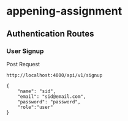 # appening-assignment

## Authentication Routes

### User Signup
Post Request
```
http://localhost:4000/api/v1/signup
```
```
{
    "name": "sid",
    "email": "sid@email.com",
    "password": "password",
    "role":"user"
}
```